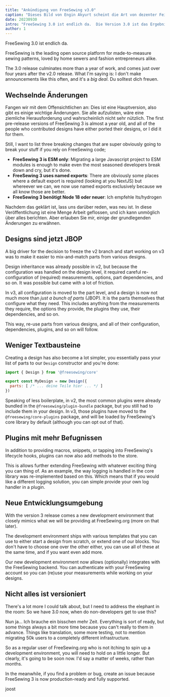 ```yaml
---
title: "Ankündigung von FreeSewing v3.0"
caption: "Dieses Bild von Engin Akyurt scheint die Art von dezenter Feier zu sein, die zu dieser Ankündigung passt"
date: 20230930
intro: "FreeSewing 3.0 ist endlich da.  Die Version 3.0 ist das Ergebnis von mehr als einem Jahr Arbeit und kommt etwas mehr als vier Jahre nach der Version 2.0 heraus. Was ich damit sagen will: Ich mache solche Ankündigungen nicht oft, und das ist eine große Sache. Du solltest dich freuen."
author: 1
---
```


FreeSewing 3.0 ist endlich da.

FreeSewing is the leading open source platform for made-to-measure sewing patterns, loved by home sewers and fashion entrepreneurs alike.

The 3.0 release culminates more than a year of work, and comes just over four years after the v2.0 release.  What I'm saying is: I don't make announcements like this often, and it's a *big deal*. Du solltest dich freuen.

## Wechselnde Änderungen

Fangen wir mit dem Offensichtlichen an: Dies ist eine Hauptversion, also gibt es einige wichtige Änderungen. Sie alle aufzulisten, wäre eine ziemliche Herausforderung und wahrscheinlich nicht sehr nützlich. The first pre-release versions of FreeSewing 3 is almost a year old, and all of the people who contributed designs  have either ported their designs, or I did it for them.

Still, I want to list three breaking changes that are super obviously going to break your stuff if you rely on FreeSewing code;

- **FreeSewing 3 is ESM only**: Migrating a large Javascript project to ESM modules is enough to make even the most seasoned developers break down and cry, but it's done.
- **FreeSewing 3 uses named exports**: There are obviously some places where a default export is required (looking at you NextJS) but whereever we can, we now use named exports exclusively because we all know those are better.
- **FreeSewing 3 benötigt Node 18 oder neuer**: Ich empfehle lts/hydrogen

Nachdem das geklärt ist, lass uns darüber reden, was neu ist. In diese Veröffentlichung ist eine Menge Arbeit geflossen, und ich kann unmöglich über alles berichten. Aber erlauben Sie mir, einige der grundlegenden Änderungen zu erwähnen.

## Designs sind jetzt JBOP

A big driver for the decision to freeze the v2 branch and start working on v3 was to make it easier to mix-and-match parts from various designs.

Design inheritance was already possible in v2, but because the configuration was handled on the design level, it required careful re-configuration of (required) measurements, options, part dependencies, and so on. It was possible but came with a lot of friction.

In v3, all configuration is moved to the part level, and a design is now not much more than *just a bunch of parts* (JBOP).  It is the parts themselves that configure what they need. This includes anything from the measurements they require, the options they provide, the plugins they use, their dependencies, and so on.

This way, re-use parts from various designs, and all of their configuration, dependencies, plugins, and so on will follow.

## Weniger Textbausteine

Creating a design has also become a lot simpler, you essentially pass your list of parts to our `Design` constructor and you're done:

```mjs
import { Design } from '@freesewing/core'

export const MyDesign = new Design({ 
  parts: [ /* ... deine Teile hier ... */ ]
})
```

Speaking of less boilerplate, in v2, the most common plugins were already bundled in the `@freesewing/plugin-bundle` package, but you still had to include them in your design.  In v3, those plugins have moved to the `@freesewing/core-plugins` package, and will be loaded by FreeSewing's core library by default (although you can opt out of that).

## Plugins mit mehr Befugnissen

In addition to providing macros, snippets, or tapping into FreeSewing's lifecycle hooks, plugins can now also add methods to the store.

This is allows further extending FreeSewing with whatever exciting thing you can thing of.  As an example, the way logging is handled in the core library was re-implemented based on this.  Which means that if you would like a different logging solution, you can simple provide your own log handler in a plugin.

## Neue Entwicklungsumgebung

With the version 3 release comes a new development environment that closely mimics what we will be providing at FreeSewing.org (more on that later).

The development environment ships with various templates that you can use to either start a design from scratch, or extend one of our blocks. You don't have to choose one over the other either, you can use all of these at the same time, and if you want even add more.

Our new development environment now allows (optionally) integrates with the FreeSewing backend. You can authenticate with your FreeSewing account so you can (re)use your measurements while working on your designs.

## Nicht alles ist versioniert

There's a lot more I could talk about, but I need to address the elephant in the room: So we have 3.0 now, when do non-developers get to use this?

Nun ja... Ich brauche ein bisschen mehr Zeit. Everything is sort of ready, but some things always a bit more time because you can't really to them in advance. Things like translation, some more testing, not to mention migrating 50k users to a completely different infrastructure.

So as a regular user of FreeSewing.org who is not itching to spin up a development environment, you will need to hold on a little longer.  But clearly, it's going to be soon now. I'd say a matter of weeks, rather than months.

In the meanwhile, if you find a problem or bug, create an issue because FreeSewing 3 is now production-ready and fully supported.

joost


